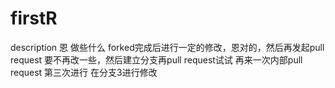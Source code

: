 # firstR
description
恩  做些什么
forked完成后进行一定的修改，恩对的，然后再发起pull request
要不再改一些，然后建立分支再pull request试试
再来一次内部pull request
第三次进行
在分支3进行修改
